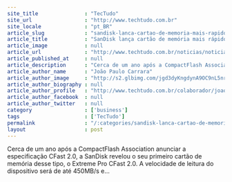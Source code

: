 ```yaml
---
site_title               : "TecTudo"
site_url                 : "http://www.techtudo.com.br"
site_locale              : "pt_BR"
article_slug             : "sandisk-lanca-cartao-de-memoria-mais-rapido-do-mundo"
article_title            : "SanDisk lança cartão de memória mais rápido do mundo"
article_image            : null
article_url              : "http://www.techtudo.com.br/noticias/noticia/2013/09/sandisk-lanca-cartao-de-memoria-mais-rapido-do-mundo.html"
article_published_at     : null
article_description      : "Cerca de um ano após a CompactFlash Association anunciar a especificação CFast 2.0, a SanDisk revelou o seu primeiro cartão de memória desse tipo, o Extreme Pro CFast 2.0. A velocidade de leitura do dispositivo será de até 450MB/s e..."
article_author_name      : "João Paulo Carrara"
article_author_image     : "http://s2.glbimg.com/jgd3dyKngdynA9OC9nL5nrwQz-Q=/30x30/s2.glbimg.com/h857VrO7iBNKB1LGXBNGFPtkY48=/0x0:183x183/75x75/s.glbimg.com/po/tt2/f/original/2013/05/21/tech.jpg"
article_author_biography : null
article_author_profile   : "http://www.techtudo.com.br/colaborador/joao-paulo-carrara.html"
article_author_facebook  : null
article_author_twitter   : null
category                 : ['business']
tags                     : ['TecTudo']
permalink                : "/:categories/sandisk-lanca-cartao-de-memoria-mais-rapido-do-mundo/"
layout                   : post
---
```


Cerca de um ano após a CompactFlash Association anunciar a especificação CFast 2.0, a SanDisk revelou o seu primeiro cartão de memória desse tipo, o Extreme Pro CFast 2.0. A velocidade de leitura do dispositivo será de até 450MB/s e...
